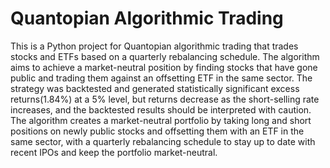 # Quantopian Algorithmic Trading

This is a Python project for Quantopian algorithmic trading that trades stocks and ETFs based on a quarterly rebalancing schedule. The algorithm aims to achieve a market-neutral position by finding stocks that have gone public and trading them against an offsetting ETF in the same sector. The strategy was backtested and generated statistically significant excess returns(1.84%) at a 5% level, but returns decrease as the short-selling rate increases, and the backtested results should be interpreted with caution. The algorithm creates a market-neutral portfolio by taking long and short positions on newly public stocks and offsetting them with an ETF in the same sector, with a quarterly rebalancing schedule to stay up to date with recent IPOs and keep the portfolio market-neutral.
